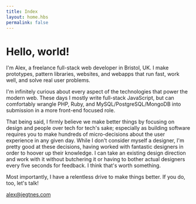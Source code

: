 ```yaml
---
title: Index
layout: home.hbs
permalink: false
---
```


<h1 class="f1 f-subheadline-ns tracked-tight ttu ma0">Hello, world!</h1>

<p class="f3">I'm Alex, a freelance full-stack web developer in Bristol, UK. I make prototypes, pattern libraries, websites, and webapps that run fast, work well, and solve real user problems.</p>

<div class="measure lh-copy f4">

<p>I'm infinitely curious about every aspect of the technologies that power the modern web. These days I mostly write full-stack JavaScript, but can comfortably wrangle PHP, Ruby, and MySQL/PostgreSQL/MongoDB into submission in a more front-end focused role.</p>

<p>That being said, I firmly believe we make better things by focusing on design and people over tech for tech's sake; especially as building software requires you to make hundreds of micro-decisions about the user experience in any given day. While I don't consider myself a designer, I'm pretty good at these decisions, having worked with fantastic designers in order to hoover up their knowledge. I can take an existing design direction and work with it without butchering it or having to bother actual designers every five seconds for feedback. I think that's worth something.</p>

<p>Most importantly, I have a relentless drive to make things better. If you do, too, let's talk!</p>

<a href="mailto:alex@jegtnes.com" class="ba br4 bw1 link dib jegtnes-black ph3 pv2">alex@jegtnes.com</a>

</div>
